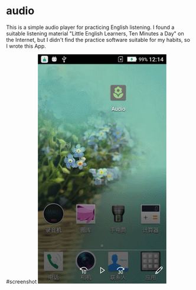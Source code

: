 # audio
This is a simple audio player for practicing English listening. I found a suitable listening material "Little English Learners, Ten Minutes a Day" on the Internet, but I didn't find the practice software suitable for my habits, so I wrote this App.

#screenshot
![image](screenshot.gif)
